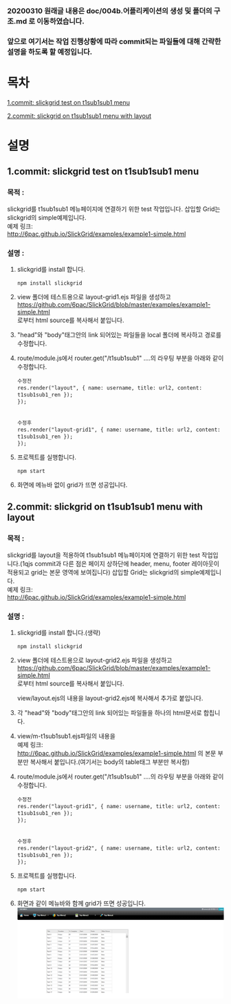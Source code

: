 ### 20200310 원래글 내용은 doc/004b.어플리케이션의 생성 및 폴더의 구조.md 로 이동하였습니다.

### 앞으로 여기서는 작업 진행상황에 따라 commit되는 파일들에 대해 간략한 설명을 하도록 할 예정입니다.

# 목차

[1.commit: slickgrid test on t1sub1sub1 menu](#1.commit:-slickgrid-test-on-t1sub1sub1-menu)

[2.commit: slickgrid on t1sub1sub1 menu with layout](#2.commit:-slickgrid-on-t1sub1sub1-menu-with-layout)

# 설명

## 1.commit: slickgrid test on t1sub1sub1 menu

### 목적 :

slickgrid를 t1sub1sub1 메뉴페이지에 연결하기 위한 test 작업입니다.
삽입할 Grid는 slickgrid의 simple예제입니다.  
 예제 링크:  
 <http://6pac.github.io/SlickGrid/examples/example1-simple.html>

### 설명 :

1.  slickgrid를 install 합니다.

        npm install slickgrid

2.  view 폴더에 테스트용으로 layout-grid1.ejs 파일을 생성하고
    <https://github.com/6pac/SlickGrid/blob/master/examples/example1-simple.html>  
    로부터 html source를 복사해서 붙입니다.

3.  "head"와 "body"태그안의 link 되어있는 파일들을 local 폴더에 복사하고 경로를 수정합니다.

4.  route/module.js에서 router.get("/t1sub1sub1" ....의 라우팅 부분을 아래와 같이 수정합니다.

        수정전
        res.render("layout", { name: username, title: url2, content: t1sub1sub1_ren });
        });


        수정후
        res.render("layout-grid1", { name: username, title: url2, content: t1sub1sub1_ren });
        });

5.  프로젝트를 실행합니다.

        npm start

6.  화면에 메뉴바 없이 grid가 뜨면 성공입니다.

## 2.commit: slickgrid on t1sub1sub1 menu with layout

### 목적 :

slickgrid를 layout을 적용하여 t1sub1sub1 메뉴페이지에 연결하기 위한 test 작업입니다.(1qjs commit과 다른 점은 페이지 상하단에 header, menu, footer 레이아웃이 적용되고 grid는 본문 영역에 보여집니다)
삽입할 Grid는 slickgrid의 simple예제입니다.  
 예제 링크:  
 <http://6pac.github.io/SlickGrid/examples/example1-simple.html>

### 설명 :

1.  slickgrid를 install 합니다.(생략)

        npm install slickgrid

2.  view 폴더에 테스트용으로 layout-grid2.ejs 파일을 생성하고
    <https://github.com/6pac/SlickGrid/blob/master/examples/example1-simple.html>  
    로부터 html source를 복사해서 붙입니다.

    view/layout.ejs의 내용을 layout-grid2.ejs에 복사해서 추가로 붙입니다.

3.  각 "head"와 "body"태그안의 link 되어있는 파일들을 하나의 html문서로 합칩니다.

4.  view/m-t1sub1sub1.ejs파일의 내용을  
    예제 링크:  
    <http://6pac.github.io/SlickGrid/examples/example1-simple.html>
    의 본문 부분만 복사해서 붙입니다.(여기서는 body의 table태그 부분만 복사함)

4)  route/module.js에서 router.get("/t1sub1sub1" ....의 라우팅 부분을 아래와 같이 수정합니다.

        수정전
        res.render("layout-grid1", { name: username, title: url2, content: t1sub1sub1_ren });
        });


        수정후
        res.render("layout-grid2", { name: username, title: url2, content: t1sub1sub1_ren });
        });

5.  프로젝트를 실행합니다.

        npm start

6.  화면과 같이 메뉴바와 함께 grid가 뜨면 성공입니다.  
    ![grid sample](../../Doc/images/menu/grid-sample.png)
